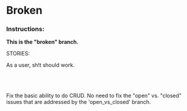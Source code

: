 # Broken

### Instructions:

**This is the "broken" branch.**

STORIES:

As a user, sh!t should work.


<br>
<br>
<br>
Fix the basic ability to do CRUD. No need to fix the "open" vs. "closed" issues that are addressed by the 'open_vs_closed' branch.
